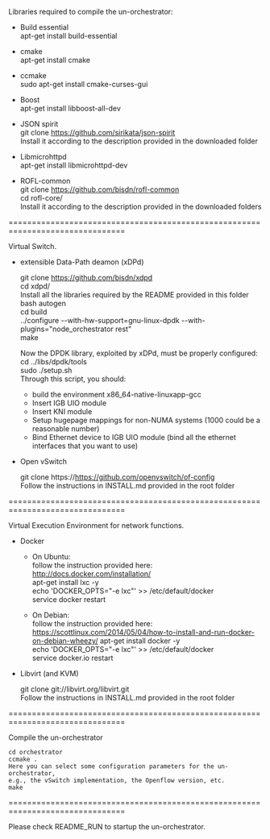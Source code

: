 Libraries required to compile the un-orchestrator:

* Build essential  
	apt-get install build-essential

* cmake  
	apt-get install cmake

* ccmake  
	sudo apt-get install cmake-curses-gui

* Boost  
	apt-get install libboost-all-dev

* JSON spirit  
 	git clone https://github.com/sirikata/json-spirit  
	Install it according to the description provided in the downloaded folder

* Libmicrohttpd  
	apt-get install libmicrohttpd-dev

* ROFL-common  
	git clone https://github.com/bisdn/rofl-common  
	cd rofl-core/  
	Install it according to the description provided in the downloaded folders

===============================================================================

Virtual Switch.

* extensible Data-Path deamon (xDPd)

	git clone https://github.com/bisdn/xdpd  
	cd xdpd/  
	Install all the libraries required by the README provided in this folder  
	bash autogen  
	cd build  
	../configure --with-hw-support=gnu-linux-dpdk --with-plugins="node_orchestrator rest"   
	make
  
	Now the DPDK library, exploited by xDPd, must be properly configured:  
	cd ../libs/dpdk/tools  
	sudo ./setup.sh  
	Through this script, you should:  
	* build the environment x86_64-native-linuxapp-gcc
	* Insert IGB UIO module
  	* Insert KNI module
	* Setup hugepage mappings for non-NUMA systems (1000 could be a reasonable
    number)
	* Bind Ethernet device to IGB UIO module (bind all the ethernet interfaces 
    that you want to use)

* Open vSwitch

	git clone https://https://github.com/openvswitch/of-config  
	Follow the instructions in INSTALL.md provided in the root folder  

===============================================================================

Virtual Execution Environment for network functions.

* Docker

	* On Ubuntu:   
		follow the instruction provided here:  
			http://docs.docker.com/installation/  
		apt-get install lxc -y  
		echo 'DOCKER_OPTS="-e lxc"' >> /etc/default/docker  
		service docker restart

	* On Debian:  
		follow the instruction provided here:  
			https://scottlinux.com/2014/05/04/how-to-install-and-run-docker-on-debian-wheezy/ 
		apt-get install docker -y  
		echo 'DOCKER_OPTS="-e lxc"' >> /etc/default/docker  
		service docker.io restart

* Libvirt (and KVM)

	git clone git://libvirt.org/libvirt.git  
	Follow the instructions in INSTALL.md provided in the root folder
        
===============================================================================

Compile the un-orchestrator

	cd orchestrator  
	ccmake .  
	Here you can select some configuration parameters for the un-orchestrator,  
	e.g., the vSwitch implementation, the Openflow version, etc.  
	make
    
===============================================================================

Please check README_RUN to startup the un-orchestrator.
